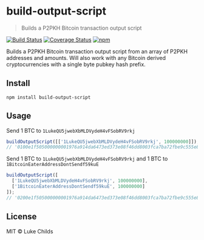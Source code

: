 # build-output-script

> Builds a P2PKH Bitcoin transaction output script

[![Build Status](https://travis-ci.com/lukechilds/build-output-script.svg?branch=master)](https://travis-ci.com/lukechilds/build-output-script)
[![Coverage Status](https://coveralls.io/repos/github/lukechilds/build-output-script/badge.svg?branch=master)](https://coveralls.io/github/lukechilds/build-output-script?branch=master)
[![npm](https://img.shields.io/npm/v/build-output-script.svg)](https://www.npmjs.com/package/build-output-script)

Builds a P2PKH Bitcoin transaction output script from an array of P2PKH addresses and amounts. Will also work with any Bitcoin derived cryptocurrencies with a single byte pubkey hash prefix.

## Install

```shell
npm install build-output-script
```

## Usage

Send 1 BTC to `1LukeQU5jwebXbMLDVydeH4vFSobRV9rkj`

```js
buildOutputScript([['1LukeQU5jwebXbMLDVydeH4vFSobRV9rkj', 100000000]]);
// '0100e1f505000000001976a914da6473ed373e08f46dd8003fca7ba72fbe9c555e88ac'
```

Send 1 BTC to `1LukeQU5jwebXbMLDVydeH4vFSobRV9rkj` and 1 BTC to `1BitcoinEaterAddressDontSendf59kuE`

```js
buildOutputScript([
  ['1LukeQU5jwebXbMLDVydeH4vFSobRV9rkj', 100000000],
  ['1BitcoinEaterAddressDontSendf59kuE', 100000000]
]);
// '0200e1f505000000001976a914da6473ed373e08f46dd8003fca7ba72fbe9c555e88ac00e1f505000000001976a914759d6677091e973b9e9d99f19c68fbf43e3f05f988ac'
```

## License

MIT © Luke Childs
